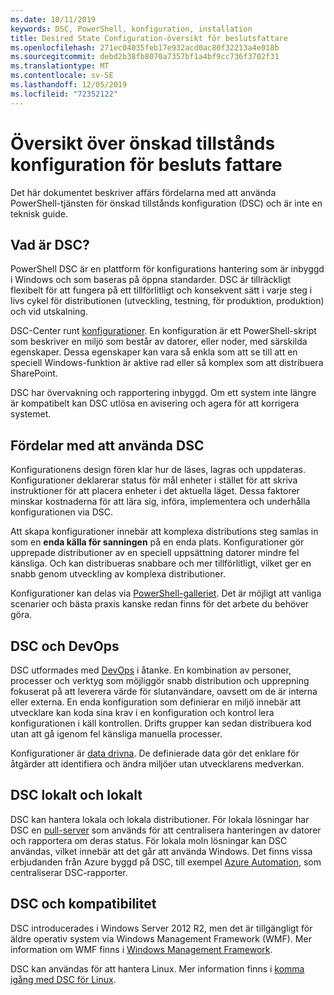 ```yaml
---
ms.date: 10/11/2019
keywords: DSC, PowerShell, konfiguration, installation
title: Desired State Configuration-översikt för beslutsfattare
ms.openlocfilehash: 271ec04035feb17e932acd0ac80f32213a4e018b
ms.sourcegitcommit: debd2b38fb8070a7357bf1a4bf9cc736f3702f31
ms.translationtype: MT
ms.contentlocale: sv-SE
ms.lasthandoff: 12/05/2019
ms.locfileid: "72352122"
---
```

# <a name="desired-state-configuration-overview-for-decision-makers"></a>Översikt över önskad tillstånds konfiguration för besluts fattare

Det här dokumentet beskriver affärs fördelarna med att använda PowerShell-tjänsten för önskad tillstånds konfiguration (DSC) och är inte en teknisk guide.

## <a name="what-is-dsc"></a>Vad är DSC?

PowerShell DSC är en plattform för konfigurations hantering som är inbyggd i Windows och som baseras på öppna standarder. DSC är tillräckligt flexibelt för att fungera på ett tillförlitligt och konsekvent sätt i varje steg i livs cykel för distributionen (utveckling, testning, för produktion, produktion) och vid utskalning.

DSC-Center runt [konfigurationer](../configurations/configurations.md). En konfiguration är ett PowerShell-skript som beskriver en miljö som består av datorer, eller noder, med särskilda egenskaper. Dessa egenskaper kan vara så enkla som att se till att en speciell Windows-funktion är aktive rad eller så komplex som att distribuera SharePoint.

DSC har övervakning och rapportering inbyggd. Om ett system inte längre är kompatibelt kan DSC utlösa en avisering och agera för att korrigera systemet.

## <a name="benefits-of-using-dsc"></a>Fördelar med att använda DSC

Konfigurationens design fören klar hur de läses, lagras och uppdateras. Konfigurationer deklarerar status för mål enheter i stället för att skriva instruktioner för att placera enheter i det aktuella läget. Dessa faktorer minskar kostnaderna för att lära sig, införa, implementera och underhålla konfigurationen via DSC.

Att skapa konfigurationer innebär att komplexa distributions steg samlas in som en **enda källa för sanningen** på en enda plats. Konfigurationer gör upprepade distributioner av en speciell uppsättning datorer mindre fel känsliga. Och kan distribueras snabbare och mer tillförlitligt, vilket ger en snabb genom utveckling av komplexa distributioner.

Konfigurationer kan delas via [PowerShell-galleriet](https://powershellgallery.com). Det är möjligt att vanliga scenarier och bästa praxis kanske redan finns för det arbete du behöver göra.

## <a name="dsc-and-devops"></a>DSC och DevOps

DSC utformades med [DevOps](http://blogs.technet.com/b/ashleymcglone/archive/2015/11/20/devops-for-n00bs-ie-windows-people.aspx) i åtanke. En kombination av personer, processer och verktyg som möjliggör snabb distribution och upprepning fokuserat på att leverera värde för slutanvändare, oavsett om de är interna eller externa. En enda konfiguration som definierar en miljö innebär att utvecklare kan koda sina krav i en konfiguration och kontrol lera konfigurationen i käll kontrollen. Drifts grupper kan sedan distribuera kod utan att gå igenom fel känsliga manuella processer.

Konfigurationer är [data drivna](../configurations/configData.md). De definierade data gör det enklare för åtgärder att identifiera och ändra miljöer utan utvecklarens medverkan.

## <a name="dsc-on-premises-and-off-premises"></a>DSC lokalt och lokalt

DSC kan hantera lokala och lokala distributioner. För lokala lösningar har DSC en [pull-server](../pull-server/pullServer.md) som används för att centralisera hanteringen av datorer och rapportera om deras status. För lokala moln lösningar kan DSC användas, vilket innebär att det går att använda Windows.
Det finns vissa erbjudanden från Azure byggd på DSC, till exempel [Azure Automation](https://azure.microsoft.com/en-us/documentation/services/automation/), som centraliserar DSC-rapporter.

## <a name="dsc-and-compatibility"></a>DSC och kompatibilitet

DSC introducerades i Windows Server 2012 R2, men det är tillgängligt för äldre operativ system via Windows Management Framework (WMF). Mer information om WMF finns i [Windows Management Framework](/powershell/scripting/wmf/overview).

DSC kan användas för att hantera Linux. Mer information finns i [komma igång med DSC för Linux](../getting-started/lnxGettingStarted.md).
